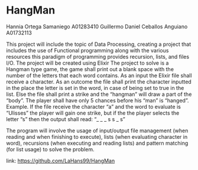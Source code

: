 # HangMan
Hannia Ortega Samaniego A01283410
Guillermo Daniel Ceballos Anguiano A01732113

This project will include the topic of Data Processing, creating a project that includes the use of Functional programming along with the various resources this paradigm of programming provides recursion, lists, and files I/O. The project will be created using Elixir
The project to solve is a Hangman type game, the game shall print out a blank space with the number of the letters that each word contains. As an input the Elixir file shall receive a character. 
As an outcome the file shall print the character inputted in the place the letter is set in the word, in case of being set to true in the list. Else the file shall print a strike and the “hangman” will draw a part of the “body”. The player shall have only 5 chances before his “man” is “hanged”. Example. If the file receive the character “a” and the word to evaluate is “Ulisses” the player will gain one strike, but if the the player selects the letter “s” then the output shall read: “_ _ _ s s _ s” 

The program will involve the usage of input/output file management (when reading and when finishing to execute), lists (when evaluating character in word), recursions (when executing and reading lists) and pattern matching (for list usage) to solve the problem.

link: https://github.com/LaHans99/HangMan

